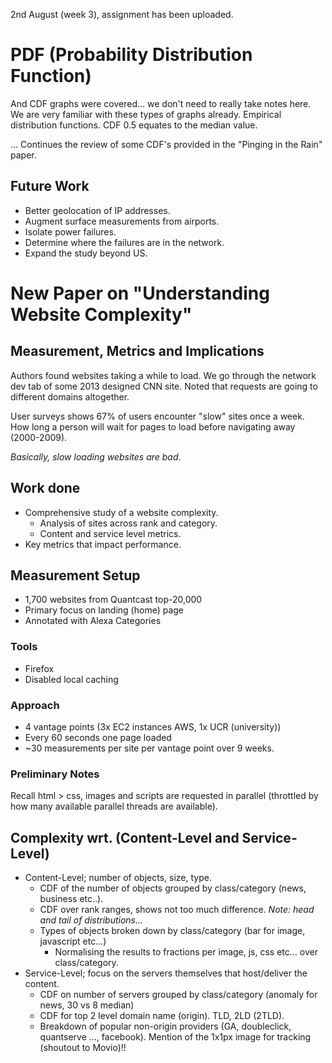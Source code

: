 2nd August (week 3), assignment has been uploaded.

# PDF (Probability Distribution Function) 
And CDF graphs were covered... we don't need to really take notes here. We are very familiar with these types of graphs already. Empirical distribution functions. CDF 0.5 equates to the median value.

... Continues the review of some CDF's provided in the "Pinging in the Rain" paper.

## Future Work
- Better geolocation of IP addresses.
- Augment surface measurements from airports.
- Isolate power failures.
- Determine where the failures are in the network.
- Expand the study beyond US.

# New Paper on "Understanding Website Complexity"
## Measurement, Metrics and Implications

Authors found websites taking a while to load. We go through the network dev tab of some 2013 designed CNN site. Noted that requests are going to different domains altogether.

User surveys shows 67% of users encounter "slow" sites once a week. How long a person will wait for pages to load before navigating away (2000-2009).

_Basically, slow loading websites are bad_.

## Work done
- Comprehensive study of a website complexity.
    - Analysis of sites across rank and category.
    - Content and service level metrics.
- Key metrics that impact performance.

## Measurement Setup
- 1,700 websites from Quantcast top-20,000
- Primary focus on landing (home) page
- Annotated with Alexa Categories

### Tools
- Firefox
- Disabled local caching

### Approach
- 4 vantage points (3x EC2 instances AWS, 1x UCR (university))
- Every 60 seconds one page loaded
- ~30 measurements per site per vantage point over 9 weeks.

### Preliminary Notes
Recall html > css, images and scripts are requested in parallel (throttled by how many available parallel threads are available).

## Complexity wrt. (Content-Level and Service-Level)
- Content-Level; number of objects, size, type.
    - CDF of the number of objects grouped by class/category (news, business etc..). 
    - CDF over rank ranges, shows not too much difference.
_Note: head and tail of distributions..._
    - Types of objects broken down by class/category (bar for image, javascript etc...)
        - Normalising the results to fractions per image, js, css etc... over class/category.
- Service-Level; focus on the servers themselves that host/deliver the content.
    - CDF on number of servers grouped by class/category (anomaly for news, 30 vs 8 median)
    - CDF for top 2 level domain name (origin). TLD, 2LD (2TLD).
    - Breakdown of popular non-origin providers (GA, doubleclick, quantserve ..., facebook). Mention of the 1x1px image for tracking (shoutout to Movio)!!
